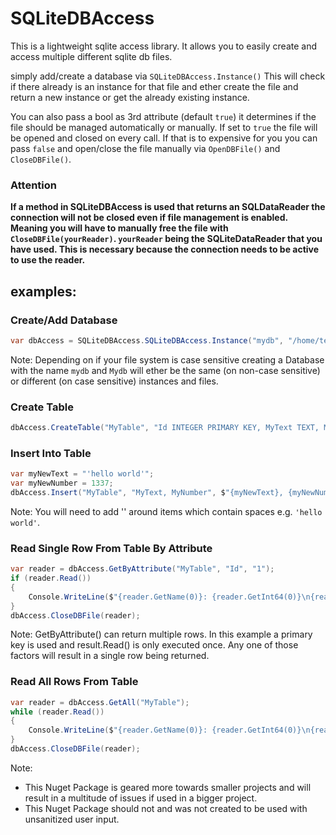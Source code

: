 # SQLiteDBAccess

This is a lightweight sqlite access library.
It allows you to easily create and access multiple different sqlite db files.

simply add/create a database via `SQLiteDBAccess.Instance()` This will check if there already is an instance for that file and ether create the file and return a new instance or get the already existing instance. 

You can also pass a bool as 3rd attribute (default `true`) it determines if the file should be managed automatically or manually. 
If set to `true` the file will be opened and closed on every call. 
If that is to expensive for you you can pass `false` and open/close the file manually via `OpenDBFile()` and `CloseDBFile()`.

### **Attention**
**If a method in SQLiteDBAccess is used that returns an SQLDataReader the connection will not be closed even if file management is enabled. 
Meaning you will have to manually free the file with `CloseDBFile(yourReader)`. 
`yourReader` being the SQLiteDataReader that you have used.
This is necessary because the connection needs to be active to use the reader.**

## examples:

### Create/Add Database
```csharp
var dbAccess = SQLiteDBAccess.SQLiteDBAccess.Instance("mydb", "/home/teddy"); // on windows path would be "C:/Users/teddy"
```

Note: 
Depending on if your file system is case sensitive creating a Database with the name `mydb` and `Mydb` will ether be the same (on non-case sensitive) or different (on case sensitive) instances and files.

### Create Table
````csharp
dbAccess.CreateTable("MyTable", "Id INTEGER PRIMARY KEY, MyText TEXT, MyNumber INTEGER");
````

### Insert Into Table
````csharp
var myNewText = "'hello world'";
var myNewNumber = 1337;
dbAccess.Insert("MyTable", "MyText, MyNumber", $"{myNewText}, {myNewNumber}");
````

Note:
You will need to add '' around items which contain spaces e.g. `'hello world'`.
### Read Single Row From Table By Attribute
````csharp
var reader = dbAccess.GetByAttribute("MyTable", "Id", "1");
if (reader.Read())
{
    Console.WriteLine($"{reader.GetName(0)}: {reader.GetInt64(0)}\n{reader.GetName(1)}: {reader.GetString(1)}\n{reader.GetName(2)}: {reader.GetInt64(2)}");
} 
dbAccess.CloseDBFile(reader);
````

Note: 
GetByAttribute() can return multiple rows. In this example a primary key is used and result.Read() is only executed once. 
Any one of those factors will result in a single row being returned. 

### Read All Rows From Table
````csharp
var reader = dbAccess.GetAll("MyTable");
while (reader.Read())
{
    Console.WriteLine($"{reader.GetName(0)}: {reader.GetInt64(0)}\n{reader.GetName(1)}: {reader.GetString(1)}\n{reader.GetName(2)}: {reader.GetInt64(2)}");
} 
dbAccess.CloseDBFile(reader);
````

Note:
- This Nuget Package is geared more towards smaller projects and will result in a multitude of issues if used in a bigger project. 
- This Nuget Package should not and was not created to be used with unsanitized user input.